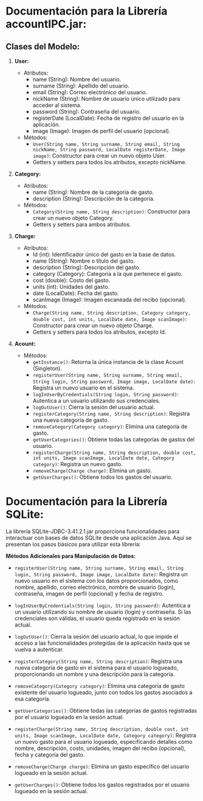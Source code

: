 # Documentación para la Librería accountIPC.jar:

## Clases del Modelo:

1. **User:**
   - Atributos:
     - name (String): Nombre del usuario.
     - surname (String): Apellido del usuario.
     - email (String): Correo electrónico del usuario.
     - nickName (String): Nombre de usuario único utilizado para acceder al sistema.
     - password (String): Contraseña del usuario.
     - registerDate (LocalDate): Fecha de registro del usuario en la aplicación.
     - image (Image): Imagen de perfil del usuario (opcional).
   - Métodos:
     - `User(String name, String surname, String email, String nickName, String password, LocalDate registerDate, Image image)`: Constructor para crear un nuevo objeto User.
     - Getters y setters para todos los atributos, excepto nickName.

2. **Category:**
   - Atributos:
     - name (String): Nombre de la categoría de gasto.
     - description (String): Descripción de la categoría.
   - Métodos:
     - `Category(String name, String description)`: Constructor para crear un nuevo objeto Category.
     - Getters y setters para ambos atributos.

3. **Charge:**
   - Atributos:
     - Id (int): Identificador único del gasto en la base de datos.
     - name (String): Nombre o título del gasto.
     - description (String): Descripción del gasto.
     - category (Category): Categoría a la que pertenece el gasto.
     - cost (double): Costo del gasto.
     - units (int): Unidades del gasto.
     - date (LocalDate): Fecha del gasto.
     - scanImage (Image): Imagen escaneada del recibo (opcional).
   - Métodos:
     - `Charge(String name, String description, Category category, double cost, int units, LocalDate date, Image scanImage)`: Constructor para crear un nuevo objeto Charge.
     - Getters y setters para todos los atributos, excepto Id.

4. **Acount:**
   - Métodos:
     - `getInstance()`: Retorna la única instancia de la clase Acount (Singleton).
     - `registerUser(String name, String surname, String email, String login, String password, Image image, LocalDate date)`: Registra un nuevo usuario en el sistema.
     - `logInUserByCredentials(String login, String password)`: Autentica a un usuario utilizando sus credenciales.
     - `logOutUser()`: Cierra la sesión del usuario actual.
     - `registerCategory(String name, String description)`: Registra una nueva categoría de gasto.
     - `removeCategory(Category category)`: Elimina una categoría de gasto.
     - `getUserCategories()`: Obtiene todas las categorías de gastos del usuario.
     - `registerCharge(String name, String description, double cost, int units, Image scanImage, LocalDate date, Category category)`: Registra un nuevo gasto.
     - `removeCharge(Charge charge)`: Elimina un gasto.
     - `getUserCharges()`: Obtiene todos los gastos del usuario.


# Documentación para la Librería SQLite:

La librería SQLite-JDBC-3.41.2.1.jar proporciona funcionalidades para interactuar con bases de datos SQLite desde una aplicación Java. Aquí se presentan los pasos básicos para utilizar esta librería:

**Métodos Adicionales para Manipulación de Datos:**

   - `registerUser(String name, String surname, String email, String login, String password, Image image, LocalDate date)`: Registra un nuevo usuario en el sistema con los datos proporcionados, como nombre, apellido, correo electrónico, nombre de usuario (login), contraseña, imagen de perfil (opcional) y fecha de registro.
   
   - `logInUserByCredentials(String login, String password)`: Autentica a un usuario utilizando su nombre de usuario (login) y contraseña. Si las credenciales son válidas, el usuario queda registrado en la sesión actual.
   
   - `logOutUser()`: Cierra la sesión del usuario actual, lo que impide el acceso a las funcionalidades protegidas de la aplicación hasta que se vuelva a autenticar.
   
   - `registerCategory(String name, String description)`: Registra una nueva categoría de gasto en el sistema para el usuario logueado, proporcionando un nombre y una descripción para la categoría.
   
   - `removeCategory(Category category)`: Elimina una categoría de gasto existente del usuario logueado, junto con todos los gastos asociados a esa categoría.
   
   - `getUserCategories()`: Obtiene todas las categorías de gastos registradas por el usuario logueado en la sesión actual.
   
   - `registerCharge(String name, String description, double cost, int units, Image scanImage, LocalDate date, Category category)`: Registra un nuevo gasto para el usuario logueado, especificando detalles como nombre, descripción, costo, unidades, imagen del recibo (opcional), fecha y categoría del gasto.
   
   - `removeCharge(Charge charge)`: Elimina un gasto específico del usuario logueado en la sesión actual.
   
   - `getUserCharges()`: Obtiene todos los gastos registrados por el usuario logueado en la sesión actual.
